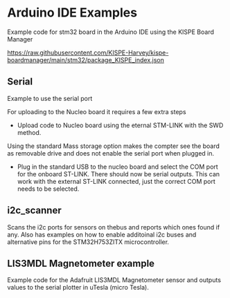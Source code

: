 # Arduino IDE Examples
Example code for stm32 board in the Arduino IDE using the KISPE Board Manager

https://raw.githubusercontent.com/KISPE-Harvey/kispe-boardmanager/main/stm32/package_KISPE_index.json

## Serial
Example to use the serial port

For uploading to the Nucleo board it requires a few extra steps
- Upload code to Nucleo board using the eternal STM-LINK with the SWD method.

Using the standard Mass storage option makes the compter see the board as removable drive and does not enable the serial port when plugged in.

- Plug in the standard USB to the nucleo board and select the COM port for the onboard ST-LINK. There should now be serial outputs. This can work with the external ST-LINK connected, just the correct COM port needs to be selected.
  
## i2c_scanner
Scans the i2c ports for sensors on thebus and reports which ones found if any. Also has examples on how to enable additoinal i2c buses and alternative pins for the STM32H753ZITX microcontroller.

## LIS3MDL Magnetometer example
Example code for the Adafruit LIS3MDL Magnetometer sensor and outputs values to the serial plotter in uTesla (micro Tesla).
